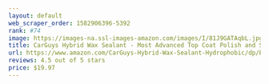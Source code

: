 ```yaml
---
layout: default 
﻿web_scraper_order: 1582906396-5392
rank: #74
image: https://images-na.ssl-images-amazon.com/images/I/81J9GATAqbL.jpg
title: CarGuys Hybrid Wax Sealant - Most Advanced Top Coat Polish and Sealer on the Market - Infused…
url: https://www.amazon.com/CarGuys-Hybrid-Wax-Sealant-Hydrophobic/dp/B06Y5KQSKF/ref=zg_mw_automotive_74?_encoding=UTF8&psc=1&refRID=71P7PJZXCW0B4SNTTKSK
reviews: 4.5 out of 5 stars
price: $19.97 
---
```

